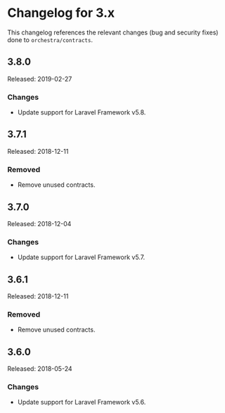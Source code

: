 # Changelog for 3.x

This changelog references the relevant changes (bug and security fixes) done to `orchestra/contracts`.

## 3.8.0

Released: 2019-02-27

### Changes

* Update support for Laravel Framework v5.8.

## 3.7.1

Released: 2018-12-11

### Removed

* Remove unused contracts.

## 3.7.0

Released: 2018-12-04

### Changes

* Update support for Laravel Framework v5.7.

## 3.6.1

Released: 2018-12-11

### Removed

* Remove unused contracts.

## 3.6.0

Released: 2018-05-24

### Changes

* Update support for Laravel Framework v5.6.
